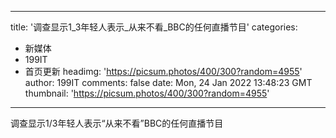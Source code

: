 
---
title: '调查显示1_3年轻人表示_从来不看_BBC的任何直播节目'
categories: 
 - 新媒体
 - 199IT
 - 首页更新
headimg: 'https://picsum.photos/400/300?random=4955'
author: 199IT
comments: false
date: Mon, 24 Jan 2022 13:48:23 GMT
thumbnail: 'https://picsum.photos/400/300?random=4955'
---

<div>   
调查显示1/3年轻人表示“从来不看”BBC的任何直播节目  
</div>
            